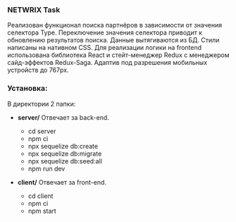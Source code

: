 ### NETWRIX Task

Реализован функционал поиска партнёров в зависимости от значения селектора Type. Переключение значения селектора приводит к обновлению результатов поиска. Данные вытягиваются из БД. Стили написаны на нативном CSS. Для реализации логики на frontend использована библиотека React и стейт-менеджер Redux с менеджером сайд-эффектов Redux-Saga. Адаптив под разрешения мобильных устройств до 767px.

### Установка:

В директории 2 папки:

* **server/** Отвечает за back-end.
   * cd server
   * npm ci
   * npx sequelize db:create
   * npx sequelize db:migrate
   * npx sequelize db:seed:all
   * npm run dev

* **client/** Отвечает за front-end.
   * cd client
   * npm ci
   * npm start
